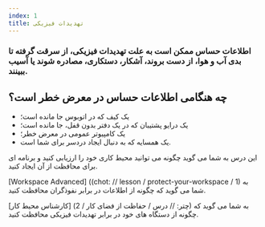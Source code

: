```yaml
---
index: 1
title: تهدیدات فیزیکی
---
```

### اطلاعات حساس ممکن است به علت تهدیدات فیزیکی، از سرقت گرفته تا بدی آب و هوا، از دست بروند، آشکار، دستکاری، مصادره شوند یا آسیب ببینند.

## چه هنگامی اطلاعات حساس در معرض خطر است؟

* یک کیف که در اتوبوس جا مانده است؛
* یک درایو پشتیبان که در یک دفتر بدون قفل، جا مانده است؛
* یک کامپیوتر عمومی در معرض خطر؛
* یک همسایه که به دنبال ایجاد دردسر برای شما است.

این درس به شما می گوید چگونه می توانید محیط کاری خود را ارزیابی کنید و برنامه ای برای محافظت از آن ایجاد کنید.

[Workspace Advanced] ((chot: // lesson / protect-your-workspace / 1) به شما می گوید که چگونه از اطلاعات در برابر نفوذگران محافظت کنید.

[کارشناس محیط کار] (چتر: // درس / حفاظت از فضای کار / 2) به شما می گوید که چگونه از دستگاه های خود در برابر تهدیدات فیزیکی محافظت کنید.